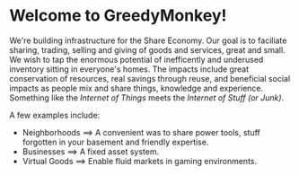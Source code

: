 Welcome to GreedyMonkey!
========================

We're building infrastructure for the Share Economy.  Our goal is to faciliate sharing, trading, selling and giving of goods and services, great and small.  We wish to tap the enormous potential of inefficently and underused inventory sitting in everyone's homes.  The impacts include great conservation of resources, real savings through reuse, and beneficial social impacts as people mix and share things, knowledge and experience.  Something like the *Internet of Things* meets the *Internet of Stuff (or Junk)*.  

A few examples include:
* Neighborhoods ==> A convenient was to share power tools, stuff forgotten in your basement and friendly expertise.
* Businesses ==> A fixed asset system.
* Virtual Goods ==> Enable fluid markets in gaming environments.

